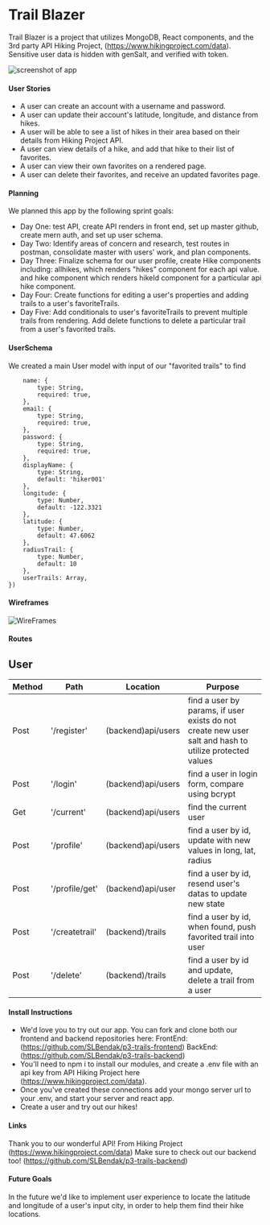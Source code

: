 # Trail Blazer
Trail Blazer is a project that utilizes MongoDB, React components, and the 3rd party API Hiking Project, (https://www.hikingproject.com/data). Sensitive user data is hidden with genSalt, and verified with token.

![screenshot of app](https://i.imgur.com/LEnqGBih.png)

#### User Stories
- A user can create an account with a username and password.
- A user can update their account's latitude, longitude, and distance from hikes.
- A user will be able to see a list of hikes in their area based on their details from Hiking Project API.
- A user can view details of a hike, and add that hike to their list of favorites.
- A user can view their own favorites on a rendered page.
- A user can delete their favorites, and receive an updated favorites page.
#### Planning
We planned this app by the following sprint goals:
- Day One: test API, create API renders in front end, set up master github, create mern auth, and set up user schema.
- Day Two: Identify areas of concern and research, test routes in postman, consolidate master with users' work, and plan components.
- Day Three: Finalize schema for our user profile, create Hike components including: allhikes, which renders "hikes" component for each api value. and hike component which renders hikeId component for a particular api hike component.
- Day Four: Create functions for editing a user's properties and adding trails to a user's favoriteTrails.
- Day Five: Add conditionals to user's favoriteTrails to prevent multiple trails from rendering. Add delete functions to delete a particular trail from a user's favorited trails.

#### UserSchema
We created a main User model with input of our "favorited trails" to find 
```const UserSchema = new Schema({
    name: {
        type: String,
        required: true,
    },
    email: {
        type: String,
        required: true,
    },
    password: {
        type: String,
        required: true,
    },
    displayName: {
        type: String,
        default: 'hiker001'
    },
    longitude: {
        type: Number,
        default: -122.3321
    },
    latitude: {
        type: Number,
        default: 47.6062
    },
    radiusTrail: {
        type: Number,
        default: 10
    },
    userTrails: Array,
}) 
```

#### Wireframes
![WireFrames](./WireFrames.png)

#### Routes

## User
|Method | Path | Location | Purpose |
|-----------------|---------------|--------------------|-------------------|
| Post | '/register' | (backend)api/users | find a user by params, if user exists do not create new user salt and hash to utilize protected values|
| Post | '/login' | (backend)api/users | find a user in login form, compare using bcrypt |
| Get | '/current' | (backend)api/users | find the current user |
| Post | '/profile' | (backend)api/users | find a user by id, update with new values in long, lat, radius |
| Post | '/profile/get' | (backend)api/user | find a user by id, resend user's datas to update new state |
| Post | '/createtrail' | (backend)/trails | find a user by id, when found, push favorited trail into user |
| Post | '/delete' | (backend)/trails | find a user by id and update, delete a trail from a user |

#### Install Instructions
- We'd love you to try out our app. You can fork and clone both our frontend and backend repositories here: 
FrontEnd: (https://github.com/SLBendak/p3-trails-frontend)
BackEnd: (https://github.com/SLBendak/p3-trails-backend)
- You'll need to npm i to install our modules, and create a .env file with an api key from API Hiking Project here (https://www.hikingproject.com/data).
- Once you've created these connections add your mongo server url to your .env, and start your server and react app.
- Create a user and try out our hikes!

#### Links
Thank you to our wonderful API! From Hiking Project (https://www.hikingproject.com/data)
Make sure to check out our backend too! (https://github.com/SLBendak/p3-trails-backend)

#### Future Goals
In the future we'd like to implement user experience to locate the latitude and longitude of a user's input city, in order to help them find their hike locations.